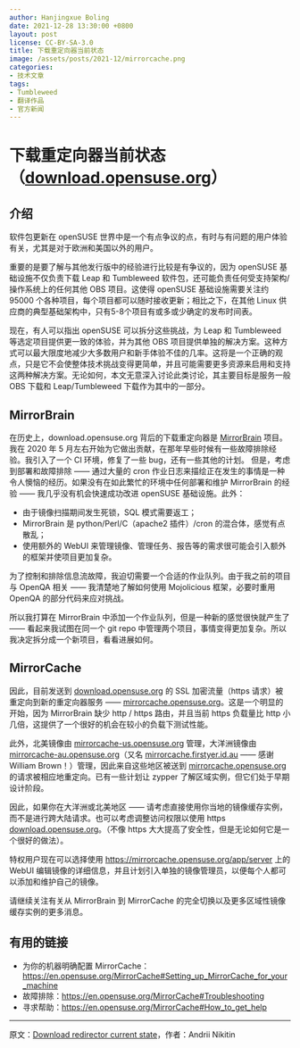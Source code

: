 ```yaml
---
author: Hanjingxue Boling
date: 2021-12-28 13:30:00 +0800
layout: post
license: CC-BY-SA-3.0
title: 下载重定向器当前状态
image: /assets/posts/2021-12/mirrorcache.png
categories:
- 技术文章
tags:
- Tumbleweed
- 翻译作品
- 官方新闻
---
```


# 下载重定向器当前状态（[download.opensuse.org](http://download.opensuse.org/)）

## 介绍

软件包更新在 openSUSE 世界中是一个有点争议的点，有时与有问题的用户体验有关，尤其是对于欧洲和美国以外的用户。

重要的是要了解与其他发行版中的经验进行比较是有争议的，因为 openSUSE 基础设施不仅负责下载 Leap 和 Tumbleweed 软件包，还可能负责任何受支持架构/操作系统上的任何其他 OBS 项目。这使得 openSUSE 基础设施需要关注约 95000 个各种项目，每个项目都可以随时接收更新；相比之下，在其他 Linux 供应商的典型基础架构中，只有5-8个项目有或多或少确定的发布时间表。

现在，有人可以指出 openSUSE 可以拆分这些挑战，为 Leap 和 Tumbleweed 等选定项目提供更一致的体验，并为其他 OBS 项目提供单独的解决方案。这种方式可以最大限度地减少大多数用户和新手体验不佳的几率。这将是一个正确的观点，只是它不会使整体技术挑战变得更简单，并且可能需要更多资源来启用和支持这两种解决方案。无论如何，本文无意深入讨论此类讨论，其主要目标是服务一般 OBS 下载和 Leap/Tumbleweed 下载作为其中的一部分。

## MirrorBrain

在历史上，download.opensuse.org 背后的下载重定向器是 [MirrorBrain](https://mirrorbrain.org/) 项目。我在 2020 年 5 月左右开始为它做出贡献，在那年早些时候有一些故障排除经验。我引入了一个 CI 环境，修复了一些 bug，还有一些其他的计划。 但是，考虑到部署和故障排除 —— 通过大量的 cron 作业日志来描绘正在发生的事情是一种令人懊恼的经历。如果没有在如此繁忙的环境中任何部署和维护 MirrorBrain 的经验 —— 我几乎没有机会快速成功改进 openSUSE 基础设施。此外：

- 由于镜像扫描期间发生死锁，SQL 模式需要返工；
- MirrorBrain 是 python/Perl/C（apache2 插件）/cron 的混合体，感觉有点散乱；
- 使用额外的 WebUI 来管理镜像、管理任务、报告等的需求很可能会引入额外的框架并使项目更加复杂。

为了控制和排除信息流故障，我迫切需要一个合适的作业队列。由于我之前的项目与 OpenQA 相关 —— 我清楚地了解如何使用 Mojolicious 框架，必要时重用 OpenQA 的部分代码来应对挑战。

所以我打算在 MirrorBrain 中添加一个作业队列，但是一种新的感觉很快就产生了 —— 看起来我试图在同一个 git repo 中管理两个项目，事情变得更加复杂。所以我决定拆分成一个新项目，看看进展如何。

## MirrorCache

因此，目前发送到 [download.opensuse.org](http://download.opensuse.org/) 的 SSL 加密流量（https 请求）被重定向到新的重定向器服务 —— [mirrorcache.opensuse.org](http://mirrorcache.opensuse.org/)。这是一个明显的开始，因为 MirrorBrain 缺少 http / https 路由，并且当前 https 负载量比 http 小几倍，这提供了一个很好的机会在较小的负载下测试性能。

此外，北美镜像由 [mirrorcache-us.opensuse.org](http://mirrorcache-us.opensuse.org/) 管理，大洋洲镜像由 [mirrorcache-au.opensuse.org](http://mirrorcache-au.opensuse.org/)（又名 [mirrorcache.firstyer.id.au](http://mirrorcache.firstyer.id.au/) —— 感谢 William Brown！）管理，因此来自这些地区被送到 [mirrorcache.opensuse.org](http://mirrorcache.opensuse.org/) 的请求被相应地重定向。已有一些计划让 zypper 了解区域实例，但它们处于早期设计阶段。

因此，如果你在大洋洲或北美地区 —— 请考虑直接使用你当地的镜像缓存实例，而不是进行跨大陆请求。也可以考虑调整访问权限以使用 https [download.opensuse.org](http://download.opensuse.org/)。（不像 https 大大提高了安全性，但是无论如何它是一个很好的做法）。

特权用户现在可以选择使用 https://mirrorcache.opensuse.org/app/server 上的 WebUI 编辑镜像的详细信息，并且计划引入单独的镜像管理员，以便每个人都可以添加和维护自己的镜像。

请继续关注有关从 MirrorBrain 到 MirrorCache 的完全切换以及更多区域性镜像缓存实例的更多消息。

## 有用的链接

- 为你的机器明确配置 MirrorCache：https://en.opensuse.org/MirrorCache#Setting_up_MirrorCache_for_your_machine
- 故障排除：https://en.opensuse.org/MirrorCache#Troubleshooting
- 寻求帮助：https://en.opensuse.org/MirrorCache#How_to_get_help

------

原文：[Download redirector current state](https://news.opensuse.org/2021/12/23/download-redirector-state/)，作者：Andrii Nikitin